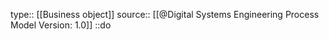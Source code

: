 type:: [[Business object]]
source:: [[@Digital Systems Engineering Process Model Version: 1.0]]
::do
